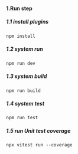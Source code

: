 #### 1.Run step

##### 1.1 install plugins

```
npm install
```

##### 1.2  system run

```
npm run dev
```

##### 1.3 system build

```
npm run build
```

##### 1.4 system test

```
npm run test
```

##### 1.5 run Unit test coverage

```
npx vitest run --coverage
```


